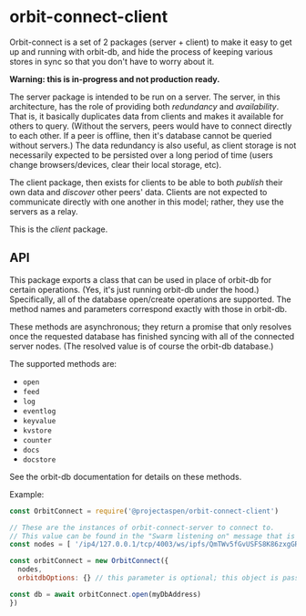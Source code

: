 # orbit-connect-client

Orbit-connect is a set of 2 packages (server + client) to make it easy to get up and running with orbit-db, and hide the process of keeping various stores in sync so that you don't have to worry about it.

**Warning: this is in-progress and not production ready.**

The server package is intended to be run on a server. The server, in this architecture, has the role of providing both *redundancy* and *availability*. That is, it basically duplicates data from clients and makes it available for others to query. (Without the servers, peers would have to connect directly to each other. If a peer is offline, then it's database cannot be queried without servers.) The data redundancy is also useful, as client storage is not necessarily expected to be persisted over a long period of time (users change browsers/devices, clear their local storage, etc).

The client package, then exists for clients to be able to both *publish* their own data and *discover* other peers' data. Clients are not expected to communicate directly with one another in this model; rather, they use the servers as a relay.

This is the *client* package.

## API

This package exports a class that can be used in place of orbit-db for certain operations. (Yes, it's just running orbit-db under the hood.) Specifically, all of the database open/create operations are supported. The method names and parameters correspond exactly with those in orbit-db.

These methods are asynchronous; they return a promise that only resolves once the requested database has finished syncing with all of the connected server nodes. (The resolved value is of course the orbit-db database.)

The supported methods are:

- `open`
- `feed`
- `log`
- `eventlog`
- `keyvalue`
- `kvstore`
- `counter`
- `docs`
- `docstore`

See the orbit-db documentation for details on these methods.

Example:

```js
const OrbitConnect = require('@projectaspen/orbit-connect-client')

// These are the instances of orbit-connect-server to connect to.
// This value can be found in the "Swarm listening on" message that is logged when starting the server.
const nodes = [ '/ip4/127.0.0.1/tcp/4003/ws/ipfs/QmTWv5fGvUSFS8K86zxgGRYCEDLJLqGAXa5yjcZKG6weC5' ]

const orbitConnect = new OrbitConnect({
  nodes,
  orbitdbOptions: {} // this parameter is optional; this object is passed along to the orbit-db constructor

const db = await orbitConnect.open(myDbAddress)
})
```

